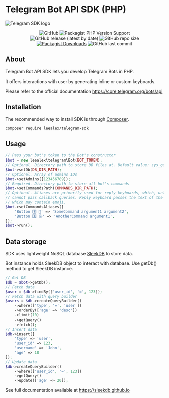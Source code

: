 # Telegram Bot API SDK (PHP)

![Telegram SDK logo](https://user-images.githubusercontent.com/8910097/103632467-2753e480-4f66-11eb-9fe1-2623439a4974.jpg)

<p align="center">
<img src="https://img.shields.io/github/license/leealex/telegram-sdk?style=flat-square" alt="GitHub">
<img src="https://img.shields.io/packagist/php-v/leealex/telegram-sdk?style=flat-square" alt="Packagist PHP Version Support">
<img src="https://img.shields.io/github/v/release/leealex/telegram-sdk?style=flat-square" alt="GitHub release (latest by date)">
<img src="https://img.shields.io/github/repo-size/leealex/telegram-sdk?style=flat-square" alt="GitHub repo size">
<a href="https://packagist.org/packages/leealex/telegram-sdk"><img src="https://img.shields.io/packagist/dt/leealex/telegram-sdk?style=flat-square" alt="Packagist Downloads"></a>
<img src="https://img.shields.io/github/last-commit/leealex/telegram-sdk?style=flat-square" alt="GitHub last commit">
</p>

## About

Telegram Bot API SDK lets you develop Telegram Bots in PHP.

It offers interactions with user by generating inline or custom keyboards.

Please refer to the official documentation https://core.telegram.org/bots/api

## Installation

The recommended way to install SDK is through [Composer](https://getcomposer.org/).

```bash
composer require leealex/telegram-sdk
```

## Usage

```php
// Pass your bot's token to the Bot's constructor
$bot = new leealex\telegram\Bot(BOT_TOKEN);
// Optional. Directory path to store DB files at. Default value: sys_get_temp_dir()
$bot->setDb(DB_DIR_PATH);
// Optional. Array of admins IDs
$bot->setAdmins([123456789]);
// Required. Directory path to store all bot's commands 
$bot->setCommandsPath(COMMANDS_DIR_PATH);
// Optional. Aliases are primarily used for reply keyboards, which, unlike inline keyboards,
// cannot pass callback queries. Reply keyboard passes the text of the button itself,
// which may contain emoji.
$bot->setCommandsAliases([
    'Button 1️⃣ 🙂' => 'SomeCommand argument1 argument2',
    'Button 2️⃣ 👍' => 'AnotherCommand argument1',   
]);
$bot->run();
```

## Data storage

SDK uses lightweight NoSQL database [SleekDB](https://sleekdb.github.io/) to store data.

Bot instance holds SleekDB object to interact with database. Use getDb() method to get SleekDB instance.

```php
// Get DB
$db = $bot->getDb();
// Fetch data
$user = $db->findBy(['user_id', '=', 123]);
// Fetch data with query builder
$users = $db->createQueryBuilder()
    ->where(['type', '=', 'user'])
    ->orderBy(['age' => 'desc'])
    ->limit(10)
    ->getQuery()
    ->fetch();
// Insert data
$db->insert([
    'type' => 'user', 
    'user_id' => 123, 
    'username' => 'John', 
    'age' => 18
]);
// Update data
$db->createQueryBuilder()
    ->where(['user_id', '=', 123])
    ->getQuery()
    ->update(['age' => 20]);
```

See full documentation available at https://sleekdb.github.io